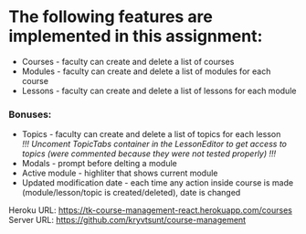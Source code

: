 # The following features are implemented in this assignment:
* Courses - faculty can create and delete a list of courses
* Modules - faculty can create and delete a list of modules for each course
* Lessons - faculty can create and delete a list of lessons for each module

### Bonuses:
* Topics - faculty can create and delete a list of topics for each lesson    
_!!! Uncoment TopicTabs container in the LessonEditor to get access to topics (were commented because they were not tested properly) !!!_
* Modals - prompt before delting a module
* Active module - highliter that shows current module
* Updated modification date - each time any action inside course is made (module/lesson/topic is created/deleted), date is changed

Heroku URL: https://tk-course-management-react.herokuapp.com/courses
Server URL: https://github.com/kryvtsunt/course-management
